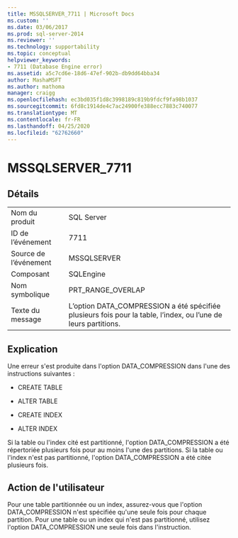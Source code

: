```yaml
---
title: MSSQLSERVER_7711 | Microsoft Docs
ms.custom: ''
ms.date: 03/06/2017
ms.prod: sql-server-2014
ms.reviewer: ''
ms.technology: supportability
ms.topic: conceptual
helpviewer_keywords:
- 7711 (Database Engine error)
ms.assetid: a5c7cd6e-18d6-47ef-902b-db9dd64bba34
author: MashaMSFT
ms.author: mathoma
manager: craigg
ms.openlocfilehash: ec3bd035f1d8c3998189c819b9fdcf9fa98b1037
ms.sourcegitcommit: 6fd8c1914de4c7ac24900fe388ecc7883c740077
ms.translationtype: MT
ms.contentlocale: fr-FR
ms.lasthandoff: 04/25/2020
ms.locfileid: "62762660"
---
```

# <a name="mssqlserver_7711"></a>MSSQLSERVER_7711
    
## <a name="details"></a>Détails  
  
|||  
|-|-|  
|Nom du produit|SQL Server|  
|ID de l’événement|7711|  
|Source de l’événement|MSSQLSERVER|  
|Composant|SQLEngine|  
|Nom symbolique|PRT_RANGE_OVERLAP|  
|Texte du message|L’option DATA_COMPRESSION a été spécifiée plusieurs fois pour la table, l’index, ou l’une de leurs partitions.|  
  
## <a name="explanation"></a>Explication  
 Une erreur s'est produite dans l'option DATA_COMPRESSION dans l'une des instructions suivantes :  
  
-   CREATE TABLE  
  
-   ALTER TABLE  
  
-   CREATE INDEX  
  
-   ALTER INDEX  
  
 Si la table ou l'index cité est partitionné, l'option DATA_COMPRESSION a été répertoriée plusieurs fois pour au moins l'une des partitions. Si la table ou l'index n'est pas partitionné, l'option DATA_COMPRESSION a été citée plusieurs fois.  
  
## <a name="user-action"></a>Action de l'utilisateur  
 Pour une table partitionnée ou un index, assurez-vous que l'option DATA_COMPRESSION n'est spécifiée qu'une seule fois pour chaque partition. Pour une table ou un index qui n'est pas partitionné, utilisez l'option DATA_COMPRESSION une seule fois dans l'instruction.  
  
  
